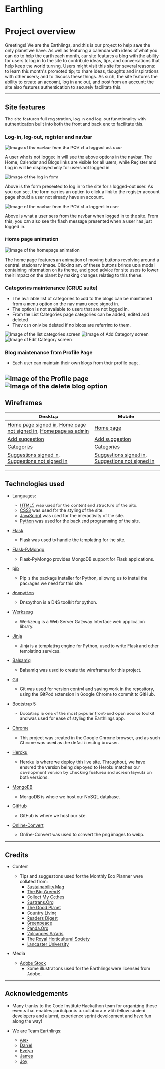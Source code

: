 # Earthling

# Project overview

Greetings! We are the Earthlings, and this is our project to help save the only planet we have. As well as featuring a calendar with ideas of what you can do to help the earth each month, our site features a blog with the ability for users to log in to the site to contribute ideas, tips, and conversations that help keep the world turning. Users might visit this site for several reasons: to learn this month's promoted tip; to share ideas, thoughts and inspirations with other users; and to discuss these things. As such, the site features the ability to create an account, log in and out, and post from an account; the site also features authentication to securely facilitate this.

---

## Site features

The site features full registration, log-in and log-out functionality with authentication built into both the front and back end to facilitate this.

### Log-in, log-out, register and navbar

![Image of the navbar from the POV of a logged-out user](docs/readmeimages/navbarloggedout.png)

A user who is not logged in will see the above options in the navbar. The Home, Calendar and Blogs links are visible for all users, while Register and Log in will be displayed only for users not logged in.

![Image of the log in form](docs/readmeimages/registrationform.png)

Above is the form presented to log in to the site for a logged-out user. As you can see, the form carries an option to click a link to the register account page should a user not already have an account.

![Image of the navbar from the POV of a logged-in user](docs/readmeimages/navbarloggedin.png)

Above is what a user sees from the navbar when logged in to the site. From this, you can also see the flash message presented when a user has just logged in.

### Home page animation

![Image of the homepage animation](docs/readmeimages/homepageanimation.png)

The home page features an animation of moving buttons revolving around a central, stationary image. Clicking any of these buttons brings up a modal containing information on its theme, and good advice for site users to lower their impact on the planet by making changes relating to this theme.

### Categories maintenance (CRUD suite)

- The available list of categories to add to the blogs can be maintained from a menu option on the nav manu once signed in.
- The option is not available to users that are not logged in.
- From the List Categories page categories can be added, edited and deleted.
- They can only be deleted if no blogs are referring to them.

![Image of the list categories screen](docs/readmeimages/list-categories.jpg)
![Image of Add Category screen](docs/readmeimages/add-category.jpg)
![Image of Edit Category screen](docs/readmeimages/edit-category.jpg)

### Blog maintenance from Profile Page  

- Each user can maintain their own blogs from their profile page.  

![Image of the Profile page](docs/readmeimages/ProfilePage.jpg)
![Image of the delete blog option](docs/readmeimages/delete-post.jpg)
---

## Wireframes

| Desktop | Mobile |
| --- | --- |
| [Home page signed in](docs/wireframes/homedesktopsignedin.png), [Home page not signed in](docs/wireframes/homedesktopnotsignedin.png), [Home page as admin](docs/wireframes/homedesktopsignedinadmin.png) | [Home page](docs/wireframes/homemobile.png) |
| [Add suggestion](docs/wireframes/addsuggestion.png) | [Add suggestion](docs/wireframes/addsuggestion.png) |
| [Categories](docs/wireframes/categoriesdesktop.png) | [Categories](docs/wireframes/categoriesdesktop.png) |
| [Suggestions signed in](docs/wireframes/suggestionsdesktopsignedin.png), [Suggestions not signed in](docs/wireframes/suggestionsdesktopnotsignedin.png) | [Suggestions signed in](docs/wireframes/suggestionsdesktopsignedin.png), [Suggestions not signed in](docs/wireframes/suggestionsdesktopnotsignedin.png) |


---

## Technologies used

* Languages:
    * [HTML5](https://en.wikipedia.org/wiki/HTML5) was used for the content and structure of the site.
    * [CSS3](https://en.wikipedia.org/wiki/CSS#CSS_3) was used for the styling of the site.
    * [JavaScript](https://en.wikipedia.org/wiki/JavaScript) was used for the interactivity of the site.
    * [Python](https://www.python.org/) was used for the back end programming of the site.

* [Flask](https://flask.palletsprojects.com/en/2.0.x/)
    * Flask was used to handle the templating for the site.

* [Flask-PyMongo](https://pypi.org/project/Flask-PyMongo/)
    * Flask-PyMongo provides MongoDB support for Flask applications.

* [pip](https://pip.pypa.io/en/stable/)
    * Pip is the package installer for Python, allowing us to install the packages we need for this site.

* [dnspython](https://www.dnspython.org/)
    * Dnspython is a DNS toolkit for python.

* [Werkzeug](https://wsgi.readthedocs.io/en/latest/what.html)
    * Werkzeug is a Web Server Gateway Interface web application library.

* [Jinja](https://www.palletsprojects.com/p/jinja/)
    * Jinja is a templating engine for Python, used to write Flask and other templating services.

* [Balsamiq](https://balsamiq.com/)
    * Balsamiq was used to create the wireframes for this project.

* [Git](https://git-scm.com/)
    * Git was used for version control and saving work in the repository, using the GitPod extension in Google Chrome to commit to GitHub.

* [Bootstrap 5](https://getbootstrap.com/)
    * Bootstrap is one of the most popular front-end open source toolkit and was used for ease of styling the Earthlings app.

* [Chrome](https://www.google.com/intl/en_uk/chrome/)
    * This project was created in the Google Chrome browser, and as such Chrome was used as the default testing browser.

* [Heroku](https://devcenter.heroku.com/)
    * Heroku is where we deploy this live site. Throughout, we have ensured the version being deployed to Heroku matches our development version by checking features and screen layouts on both versions.

* [MongoDB](https://www.mongodb.com/)
    * MongoDB is where we host our NoSQL database.

* [GitHub](https://github.com/)
    * GitHub is where we host our site.

* [Online-Convert](https://www.online-convert.com/)
    * Online-Convert was used to convert the png images to webp.

---

## Credits

* Content
    * Tips and suggestions used for the Monthly Eco Planner were collated from:
        * [Sustainability Mag](https://sustainabilitymag.com/top10/top-10-causes-global-warming)
        * [The Big Green K](https://thebiggreenk.com/blog/10-things-you-can-do-to-positively-impact-the-environment/)
        * [Collect My Cothes](https://collectmyclothes.co.uk/how-donating-clothes-helps-the-environment/)
        * [Sustrans.Org](https://www.sustrans.org.uk/our-blog/get-active/2020/in-your-community/five-tips-for-going-car-free)
        * [The Good Planet](https://thegoodplanet.org/2020/06/02/how-you-can-save-our-planet-by-deleting-emails)
        * [Country Living](https://www.countryliving.com/uk/homes-interiors/interiors/g25329535/eco-friendly-christmas-ideas-green-christmas/)
        * [Readers Digest](https://www.readersdigest.co.uk/lifestyle/home-garden/how-to-shop-sustainably)
        * [Greenpeace](https://www.greenpeace.org.uk/news/9-ways-reduce-plastic-use/)
        * [Panda.Org](https://wwf.panda.org/act/live_green/travel/on_vacation/)
        * [Volcanoes Safaris](https://volcanoessafaris.com/press/7-ways-to-make-your-travel-more-sustainable/)
        * [The Royal Horticultural Society](https://www.rhs.org.uk/gardening-for-the-environment/planet-friendly-gardening-tips)
        * [Lancaster University](https://www.lancaster.ac.uk/data-science-of-the-natural-environment/blogs/green-computing-a-contribution-to-save-the-environment)

* Media
    * [Adobe Stock](https://stock.adobe.com/uk/)
        * Some illustrations used for the Earthlings were licensed from Adobe.

---

## Acknowledgements

* Many thanks to the Code Institute Hackathon team for organizing these events that enables participants to collaborate with fellow student developers and alumni, experience sprint development and have fun along the way!

* We are Team Earthlings:
    * [Alex](https://github.com/alexandergrib)
    * [Daniel](https://github.com/xiaoniuniu89)
    * [Evelyn](https://github.com/evelynfoy)
    * [James](https://github.com/James-VT)
    * [Joy](https://github.com/JoyZadan)